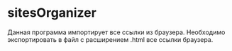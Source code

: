 # sitesOrganizer
Данная программа импортирует все ссылки из браузера. Необходимо экспортировать в файл с расширением .html все ссылки браузера. 

